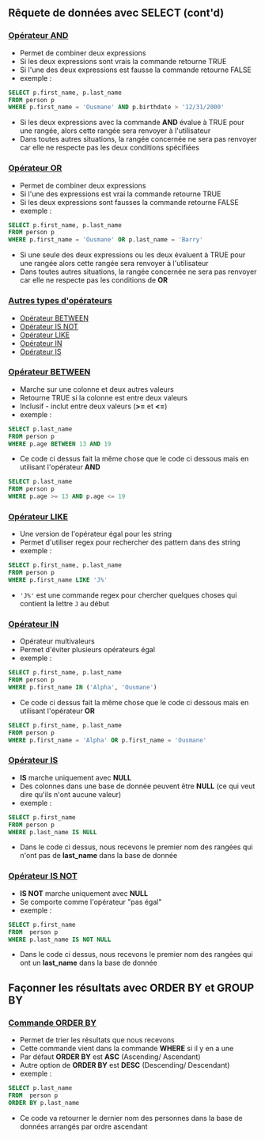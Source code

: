 ## Rêquete de données avec SELECT (cont'd)

### <span style="text-decoration:underline">Opérateur AND</span>

- Permet de combiner deux expressions
- Si les deux expressions sont vrais la commande retourne TRUE
- Si l'une des deux expressions est fausse la commande retourne FALSE
- exemple : 

```sql
SELECT p.first_name, p.last_name 
FROM person p 
WHERE p.first_name = 'Ousmane' AND p.birthdate > '12/31/2000'
```
- Si les deux expressions avec la commande **AND** évalue à TRUE pour une rangée, alors cette rangée sera renvoyer à l'utilisateur
- Dans toutes autres situations, la rangée concernée ne sera pas renvoyer car elle ne respecte pas les deux conditions spécifiées


### <span style="text-decoration:underline">Opérateur OR</span>

- Permet de combiner deux expressions 
- Si l'une des expressions est vrai la commande retourne TRUE
- Si les deux expressions sont fausses la commande retourne FALSE
- exemple : 

```sql
SELECT p.first_name, p.last_name
FROM person p 
WHERE p.first_name = 'Ousmane' OR p.last_name = 'Barry'
```

- Si une seule des deux expressions ou les deux évaluent à TRUE pour une rangée alors cette rangée sera renvoyer à l'utilisateur
- Dans toutes autres situations, la rangée concernée ne sera pas renvoyer car elle ne respecte pas les conditions de **OR**

### <span style="text-decoration:underline">Autres types d'opérateurs</span>

- [Opérateur BETWEEN](#opérateur-between)
- [Opérateur IS NOT](#opérateur-is-not) 
- [Opérateur LIKE](#opérateur-like)
- [Opérateur IN](#opérateur-in)
- [Opérateur IS](#opérateur-is)

### <span style="text-decoration:underline">Opérateur BETWEEN</span>

- Marche sur une colonne et deux autres valeurs
- Retourne TRUE si la colonne est entre deux valeurs
- Inclusif - inclut entre deux valeurs (**>=** et **<=**)
- exemple : 

```sql
SELECT p.last_name 
FROM person p 
WHERE p.age BETWEEN 13 AND 19
```

- Ce code ci dessus fait la même chose que le code ci dessous mais en utilisant l'opérateur **AND**

```sql
SELECT p.last_name
FROM person p 
WHERE p.age >= 13 AND p.age <= 19
```

### <span style="text-decoration:underline">Opérateur LIKE</span>

- Une version de l'opérateur égal pour les string
- Permet d'utiliser regex pour rechercher des pattern dans des string
- exemple : 

```sql
SELECT p.first_name, p.last_name
FROM person p 
WHERE p.first_name LIKE 'J%'
```

- ``'J%'`` est une commande regex pour chercher quelques choses qui contient la lettre ``J`` au début

### <span style="text-decoration:underline">Opérateur IN</span>

- Opérateur multivaleurs
- Permet d'éviter plusieurs opérateurs égal
- exemple : 

```sql 
SELECT p.first_name, p.last_name
FROM person p 
WHERE p.first_name IN ('Alpha', 'Ousmane')
```

- Ce code ci dessus fait la même chose que le code ci dessous mais en utilisant l'opérateur **OR**

```sql
SELECT p.first_name, p.last_name
FROM person p 
WHERE p.first_name = 'Alpha' OR p.first_name = 'Ousmane'   
```

### <span style="text-decoration:underline">Opérateur IS</span>

- **IS** marche uniquement avec **NULL**
- Des colonnes dans une base de donnée peuvent être **NULL** (ce qui veut dire qu'ils n'ont aucune valeur)
- exemple :

```sql
SELECT p.first_name
FROM person p
WHERE p.last_name IS NULL
```

- Dans le code ci dessus, nous recevons le premier nom des rangées qui n'ont pas de **last_name** dans la base de donnée

### <span style="text-decoration:underline">Opérateur IS NOT</span>

- **IS NOT** marche uniquement avec **NULL**
- Se comporte comme l'opérateur "pas égal"
- exemple : 

```sql
SELECT p.first_name
FROM  person p 
WHERE p.last_name IS NOT NULL
```

- Dans le code ci dessus, nous recevons le premier nom des rangées qui ont un **last_name** dans la base de donnée

## Façonner les résultats avec ORDER BY et GROUP BY 

### <span style="text-decoration:underline">Commande ORDER BY</span>

- Permet de trier les résultats que nous recevons
- Cette commande vient dans la commande **WHERE** si il y en a une
- Par défaut **ORDER BY** est **ASC** (Ascending/ Ascendant) 
- Autre option de **ORDER BY** est **DESC** (Descending/ Descendant)
- exemple : 

```sql
SELECT p.last_name
FROM  person p
ORDER BY p.last_name
```

- Ce code va retourner le dernier nom des personnes dans la base de données arrangés par ordre ascendant